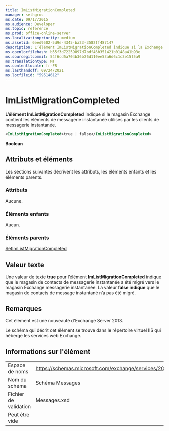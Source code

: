 ```yaml
---
title: ImListMigrationCompleted
manager: sethgros
ms.date: 09/17/2015
ms.audience: Developer
ms.topic: reference
ms.prod: office-online-server
ms.localizationpriority: medium
ms.assetid: 6eed9502-5d9e-4345-ba23-3582ff487147
description: L’élément ImListMigrationCompleted indique si la Exchange contient les éléments de messagerie instantanée utilisés par les clients de messagerie instantanée.
ms.openlocfilehash: b55f3d72259897d7bdf46b351421b0148a41b93e
ms.sourcegitcommit: 54f6cd5a704b36b76d110ee53a6d6c1c3e15f5a9
ms.translationtype: MT
ms.contentlocale: fr-FR
ms.lasthandoff: 09/24/2021
ms.locfileid: "59514612"
---
```

# <a name="imlistmigrationcompleted"></a>ImListMigrationCompleted

**L’élément ImListMigrationCompleted** indique si le magasin Exchange contient les éléments de messagerie instantanée utilisés par les clients de messagerie instantanée. 
  
```XML
<ImListMigrationCompleted>true | false</ImListMigrationCompleted>
```

 **Boolean**
## <a name="attributes-and-elements"></a>Attributs et éléments

Les sections suivantes décrivent les attributs, les éléments enfants et les éléments parents.
  
### <a name="attributes"></a>Attributs

Aucune.
  
### <a name="child-elements"></a>Éléments enfants

Aucun.
  
### <a name="parent-elements"></a>Éléments parents

[SetImListMigrationCompleted](setimlistmigrationcompleted.md)
  
## <a name="text-value"></a>Valeur texte

Une valeur de texte **true** pour l’élément **ImListMigrationCompleted** indique que le magasin de contacts de messagerie instantanée a été migré vers le magasin Exchange messagerie instantanée. La valeur **false indique** que le magasin de contacts de message instantané n’a pas été migré. 
  
## <a name="remarks"></a>Remarques

Cet élément est une nouveauté d'Exchange Server 2013.
  
Le schéma qui décrit cet élément se trouve dans le répertoire virtuel IIS qui héberge les services web Exchange.
  
## <a name="element-information"></a>Informations sur l'élément

|||
|:-----|:-----|
|Espace de noms  <br/> |https://schemas.microsoft.com/exchange/services/2006/messages  <br/> |
|Nom du schéma  <br/> |Schéma Messages  <br/> |
|Fichier de validation  <br/> |Messages.xsd  <br/> |
|Peut être vide  <br/> ||
   

